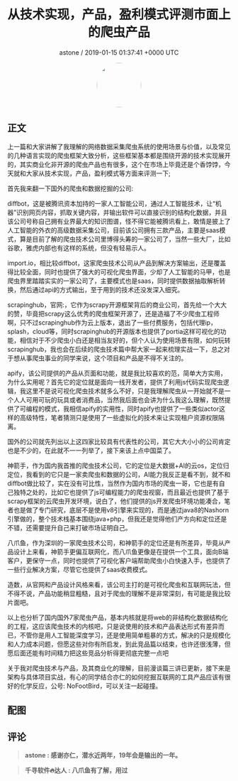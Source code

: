 <h1 align="center">从技术实现，产品，盈利模式评测市面上的爬虫产品</h1>
<p align="center">
    <a>astone / 2019-01-15 01:37:41 &#43;0000 UTC</a>
</p>

<div align="center">
    <img src="https://images.zsxq.com/FtugTMGBO7JCdLM7YS6AmJuOwo05?e=1590940799&amp;token=kIxbL07-8jAj8w1n4s9zv64FuZZNEATmlU_Vm6zD:5QQ4uMP_6i1k-epuxBbek3NiQs0=" width="100" height="100" style="border:1px solid;border-radius:50%; color:#ffffff"/>
</div>

## 正文

<div>
上一篇和大家讲解了我理解的网络数据采集爬虫系统的使用场景与价值，以及常见的几种语言实现的爬虫框架大致分析，这些框架基本都是围绕开源的技术实现展开的，其实商业化非开源的爬虫产品也有很多，这个在市场上毕竟还是个香饽饽，今天就和大家从技术实现，产品，盈利模式等方面来评测一下;







首先我来翻一下国外的爬虫和数据挖掘的公司:

diffbot，这是被腾讯资本加持的一家人工智能公司，通过人工智能技术，让“机器”识别网页内容，抓取关键内容，并输出软件可以直接识别的结构化数据，并且该公司号称自己拥有业界最大的知识图谱，怪不得它能被腾讯看上，敢情是披上了人工智能的外衣的高级数据采集公司，目前该公司拥有三款产品，主要是saas模式，算是目前了解的爬虫技术公司里博得头筹的一家公司了，当然一些大厂，比如谷歌，雅虎内部也有这样的系统，但没有轻易示人。



import.io，相比较diffbot，这家爬虫技术公司从产品到解决方案输出，还是覆盖得比较全面，同时也提供了强大的可视化爬虫界面，少却了人工智能的马甲，也是爬虫界里踏踏实实的一家公司了，主要模式也是saas，同时提供数据抽取解析转换，然后通过api的方式输出，至于用到的技术还没发深入细究。



scrapinghub，官网:，它作为scrapy开源框架背后的商业公司，首先给一个大大的赞，毕竟把scrapy这么优秀的爬虫框架开源了，还是造福了不少爬虫工程师啊，只不过scrapinghub作为云上版本，退出了一些付费服务，包括代理ip，splash，cloud等，同时scrapinghub的开源版本也提供了portia这样可视化的功能，相信对于不少爬虫小白还是相当友好的，但个人认为使用场景有限，如何玩转scrapinghub，我也会在后续的爬虫技术篇中帮大家一起来梳理实战一下，总之对于想从事爬虫事业的同学来说，这个项目和产品是不得不关注的。


apify，该公司提供的产品从页面和功能，就是我比较喜欢的范，简单大方实用，为什么实用呢？首先它的定位就是面向一线开发者，提供了利用js代码实现爬虫逻辑，我这里不是说可视化爬虫技术就多么不好，只是我理解爬虫从一开始就不是一个人人可用可玩的玩具或者消费品，当然我后面也会讲为什么我这么理解，既然提供了可编程的模式，我相信apify的实用性，同时apify也提供了一些类似actor这样的高级特性，笔者猜测只是使用了一些虚拟化的技术来让实现租户资源权限隔离。



国外的公司就先列出以上这四家比较具有代表性的公司，其它大大小小的公司肯定也是不少的，在此就不一一列举了，接下来该上点中国菜了。



神箭手，作为国内我首推的爬虫技术公司，它的定位是大数据&#43;AI的云os，定位归定位，我看到的它只是一家卖爬虫和数据的公司，AI能力我反正是看不到，就不和diffbot做比较了，实在没有可比性，当然作为国内市场的爬虫一哥，它也是有自己独特之处的，比如它也提供了js可编程能力的爬虫视窗，而且最近也提供了基于scrapy框架的云爬虫开发环境，说白了，他们提供的js开发爬虫环境功能凑合，笔者也是做了专门研究，底层不是使用v8引擎来实现的，而是通过java8的Nashorn引擎做的，整个技术栈基本围绕java&#43;php，但我还是觉得他们产方向和定位还是不错，还需要提升自己来打破市场证明自己。



八爪鱼，作为深圳的一家爬虫技术公司，和神箭手的定位还是有所差异，毕竟从产品设计上来看，神箭手更偏互联网化，而八爪鱼更像是在提供一个工具，面向B端客户，更保守一点，同时也提供了可视化客户端帮助爬虫小白快速入手，也提供了一些行业解决方案，尽管它也提供了saas收费模式。



造数，从官网和产品设计风格来看，该公司主打的是可视化爬虫和互联网玩法，但不得不说，产品功能稍显粗糙，且对于爬虫的理解不是非常深刻，有可能是我比较片面吧。



以上也分析了国内国外7家爬虫产品，基本内核就是将web的非结构化数据结构化的工程，这应该爬虫技术的内核吧，只是说使用的技术和产品表达形式有差异而已，不管你是用人工智能深度学习，还是使用简单粗暴的方式，解决的只是规模化和人力成本问题，但愿这些对你有所启发，到此竞品篇以结束，也许还很浅薄，但愿后面还能有时间精力把这些竞品分析得更彻底完整一点吧


关于我对爬虫技术与产品，及其商业化的理解，目前漫谈篇三讲已更新，接下来是架构与具体项目实战，有心的同学结合亦仁的如何挖掘互联网的工具产品应该有很好的化学反应，公号: NoFootBird，可以关注一起碰撞。
</div>

## 配图
<div class="image" align="center">

</div>

## 评论

<div align="left">
<div>

<blockquote >
<span> <strong>astone : 感谢亦仁，潜水近两年，19年会是输出的一年。 </strong></span>
</blockquote>

<blockquote >
<span> <strong>千寻软件🔥达人 : 八爪鱼有了解，用过 </strong></span>
</blockquote>

</div>
</div>